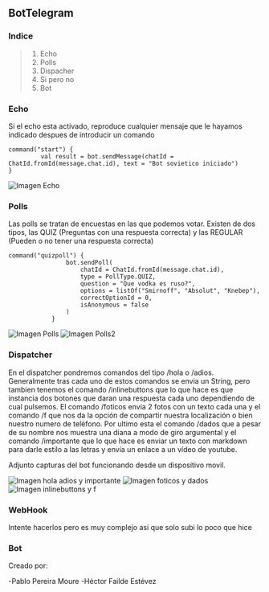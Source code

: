 ## BotTelegram

### Indice

> 1. Echo
> 2. Polls
> 3. Dispacher
> 4. Si pero no
> 5. Bot

### Echo
Si el echo esta activado, reproduce cualquier mensaje que le hayamos indicado despues de introducir un comando

~~~
command("start") {
         val result = bot.sendMessage(chatId = ChatId.fromId(message.chat.id), text = "Bot sovietico iniciado")
}
~~~

![Imagen Echo](https://github.com/ppereiramoure/BotTelegram/blob/master/Imagenes/Echo.png)

### Polls
Las polls se tratan de encuestas en las que podemos votar. Existen de dos tipos, las QUIZ (Preguntas con una respuesta correcta) y las REGULAR (Pueden o no tener una respuesta correcta)

~~~
command("quizpoll") {
                bot.sendPoll(
                    chatId = ChatId.fromId(message.chat.id),
                    type = PollType.QUIZ,
                    question = "Que vodka es ruso?",
                    options = listOf("Smirnoff", "Absolut", "Knebep"),
                    correctOptionId = 0,
                    isAnonymous = false
                )
            }
~~~

![Imagen Polls](https://github.com/ppereiramoure/BotTelegram/blob/master/Imagenes/2polls.png)
![Imagen Polls2](https://github.com/ppereiramoure/BotTelegram/blob/master/Imagenes/ClosedPolls.png)


### Dispatcher
En el dispatcher pondremos comandos del tipo /hola o /adios. Generalmente tras cada uno de estos comandos se envia un String, pero tambien tenemos el comando /inlinebuttons  que lo que hace es que instancia dos botones que daran una respuesta cada uno dependiendo de cual pulsemos. El comando /foticos envia 2 fotos con un texto cada una y el comando /f que nos da la opción de compartir nuestra localización o bien nuestro numero de teléfono. Por ultimo esta el comando /dados que a pesar de su nombre nos muestra una diana a modo de giro argumental y el comando /importante que lo que hace es enviar un texto con markdown para darle estilo a las letras y envía un enlace a un vídeo de youtube.


Adjunto capturas del bot funcionando desde un dispositivo movil.
    
    
   ![Imagen hola adios y importante](https://github.com/ppereiramoure/BotTelegram/blob/master/Imagenes/hola%20adios%20y%20importante.png)
   ![Imagen foticos y dados](https://github.com/ppereiramoure/BotTelegram/blob/master/Imagenes/foticos%20y%20dados.png)
   ![Imagen inlinebuttons y f](https://github.com/ppereiramoure/BotTelegram/blob/master/Imagenes/inlineyf.jpg)

### WebHook 
Intente hacerlos pero es muy complejo asi que solo subi lo poco que hice

### Bot

Creado por:

-Pablo Pereira Moure
-Héctor Failde Estévez
